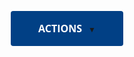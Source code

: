 <!DOCTYPE html>
<html>
<head>
<style> 
@font-face{
    font-family: 'interstate';
	  src: url('Interstate-Light.otf'); 
    font-weight:light;
}
@font-face{
    font-family: 'interstate';
    src: url('Interstate-Bold.otf');
    font-weight:bold;
}
*,
*:before,
*:after {
    -webkit-box-sizing: border-box;
    -moz-box-sizing: border-box;
    box-sizing: border-box;
}
.button {
    display: block;
    position: relative;
    border: none;
    overflow: hidden;
    text-decoration: none;
    font-size: 16px;
    outline: none;
    color: #FFF;
    background: transparent;
    font-family: 'Open Sans';
    font-weight: bold;
    height: 56px;
    width: 180px;
    padding:0;
    margin:0;
    background: #014085;
    border-radius: 4px;
    text-transform: uppercase;
    transition: height .3s;
}
.button:hover {
    background-color: white;
    border: 1px solid lightgray;
    border-radius: 4px;
    color: #4C4C4C;
    text-transform:none;
    font-weight:normal;
    box-shadow: 0px 8px 16px 0px rgba(0,0,0,0.2);
    height:180px;
    display:block;
    text-align:left;
   
}
.button:hover span{
    width:100%;
    float:left;
    text-align:left;
    display:none;
}
.button span {
    -webkit-transition: 0s;
    -moz-transition: 0s;
    -o-transition: 0s;
    transition: 0s;
    -webkit-transition-delay: 0s;
    -moz-transition-delay: 0s;
    -o-transition-delay: 0s;
    transition-delay: 0s;
}
.button:before,
.button:after {
    content: '';
    position: absolute;
    width: 100%;
    text-align: left;
    opacity: 0;
    -webkit-transition: 0s,opacity 0s;
    -moz-transition: 0s,opacity 0s;
    -o-transition: 0s,opacity .0;
    transition: 0s,opacity 0s;
}

/* :before */

.button:before {
    content: attr(data-hover);
    -webkit-transform: translate(-150%,0);
    -moz-transform: translate(-150%,0);
    -ms-transform: translate(-150%,0);
    -o-transform: translate(-150%,0);
    transform: translate(-150%,0);
}

/* :after */

.button:after {
    content: attr(data-active);
    -webkit-transform: translate(150%,0);
    -moz-transform: translate(150%,0);
    -ms-transform: translate(150%,0);
    -o-transform: translate(150%,0);
    transform: translate(150%,0);
}

/* Span on :hover and :active */

.button:hover span,
.button:active span {
    opacity: 0;
    -webkit-transform: scale(0.3);
    -moz-transform: scale(0.3);
    -ms-transform: scale(0.3);
    -o-transform: scale(0.3);
    transform: scale(0.3);
}
.button:hover:before,
.button:active:after {
    opacity: 1;
    -webkit-transform: translate(0,0);
}
.button:hover:after{
    background-color:red;
}
.button ul {
    display:none;
    list-style-type: none;
    height:auto;
    margin:0;
    padding:0;
  


}
li {
    padding:8px 0px 8px 18px;
    margin:0;
    line-height:37px;
    cursor: pointer;
    color:#014085;
}
li img{
    height:16px;
    padding-right:7px;
    opacity:50%;
}
.button:hover ul{
    display:contents;
}
li:hover {
    background:#F2F5F9;
    color:#014085;
}
li:hover img{
    
}
button [data-hover] {
    background:red;
}
</style>
</head>
<body>



<button class="button" type="button" data-hover="">
    <span>actions<a style="font-size:12px; padding-left:10px;">▼</a></span> 
    <ul>
        <li><img src="Edit.png">Edit</li>
        <li><img src="NewVersion.png">New Version</li>
        <li><img src="Trash.png">Delete</li>
    </ul>        
</button>




</body>
</html>
